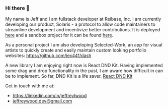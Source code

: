 ### Hi there 👋

My name is Jeff and I am fullstack developer at Reibase, Inc. I am currently developing our product, Solaris - a protocol to allow code maintainers to streamline development and incentivize better contributions. It is deployed [here](https://solaris.reibase.rs) and a sandbox project for it can be found [here](https://github.com/reibase/solaris-sandbox).

As a personal project I am also developing Selected-Work, an app for visual artists to quickly create and easily maintain custom looking portfolio websites: https://github.com/jex441/dash

A new library I am enjoying right now is React DND Kit. Having implemented some drag and drop functionality in the past, I am aware how difficult in can be to implement. So far, DND Kit is a life saver. [React DND Kit](https://github.com/clauderic/dnd-kit)

Get in touch with me at:
- https://linkedin.com/in/jeffreylwood
- jeffreywood.dev@gmail.com

